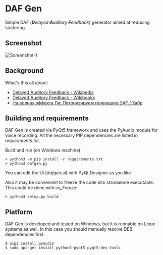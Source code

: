 # DAF Gen
Simple DAF (***D**elayed **A**uditory **F**eedback*) generator aimed at reducing stuttering.

## Screenshot
![Screenshot-1](https://user-images.githubusercontent.com/23141800/35464372-9d59553e-0306-11e8-945c-26535601f002.png)

## Background
What's this all about:
  * [Delayed Auditory Feedback - Wikipedia](https://en.wikipedia.org/wiki/Delayed_Auditory_Feedback)
  * [Delayed Auditory Feedback - Wikibooks](https://en.wikibooks.org/wiki/Speech-Language_Pathology/Stuttering/Delayed_Auditory_Feedback)
  * [На волнах эффекта Ли: Питонизируем генерацию DAF / Хабр](https://habr.com/post/347580/)

## Building and requirements
DAF Gen is created via PyQt5 framework and uses the PyAudio module for voice recording. All the necessary PIP dependencies are listed in *requirements.txt*.

Build and run (on Windows machine):
```
> python3 -m pip install -r requirements.txt
> python3 dafgen.py
```
You can edit the Ui (*dafgen.ui*) with PyQt Designer as you like.

Also it may be convenient to freeze the code into standalone executable. This could be done with *cx_Freeze*:
```
> python3 setup.py build
```

## Platform
DAF Gen is developed and tested on Windows, but it is runnable on Linux systems as well. In this case you should manually resolve DEB dependencies first:
```
$ pip3 install pyaudio
$ sudo apt-get install python3-pyqt5 pyqt5-dev-tools
```
